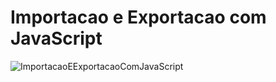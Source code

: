 # Importacao e Exportacao com JavaScript

![ImportacaoEExportacaoComJavaScript](https://user-images.githubusercontent.com/116371262/231899204-ba075058-8357-47c0-9f9c-662026a0577a.png)